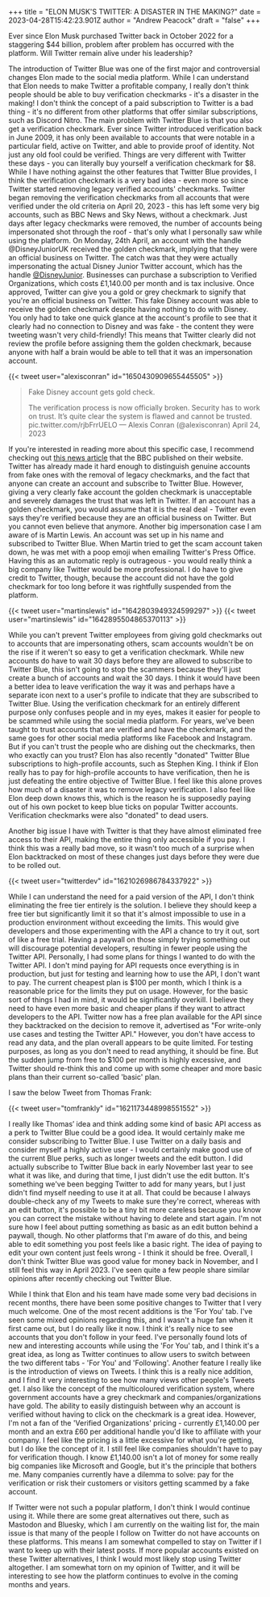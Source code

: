 +++
title = "ELON MUSK'S TWITTER: A DISASTER IN THE MAKING?"
date = 2023-04-28T15:42:23.901Z
author = "Andrew Peacock"
draft = "false"
+++

Ever since Elon Musk purchased Twitter back in October 2022 for a staggering $44 billion, problem after problem has occurred with the platform. Will Twitter remain alive under his leadership?

The introduction of Twitter Blue was one of the first major and controversial changes Elon made to the social media platform. While I can understand that Elon needs to make Twitter a profitable company, I really don't think people should be able to buy verification checkmarks - it's a disaster in the making! I don't think the concept of a paid subscription to Twitter is a bad thing - it's no different from other platforms that offer similar subscriptions, such as Discord Nitro. The main problem with Twitter Blue is that you also get a verification checkmark. Ever since Twitter introduced verification back in June 2009, it has only been available to accounts that were notable in a particular field, active on Twitter, and able to provide proof of identity. Not just any old fool could be verified. Things are very different with Twitter these days - you can literally buy yourself a verification checkmark for $8. While I have nothing against the other features that Twitter Blue provides, I think the verification checkmark is a very bad idea - even more so since Twitter started removing legacy verified accounts' checkmarks. Twitter began removing the verification checkmarks from all accounts that were verified under the old criteria on April 20, 2023 - this has left some very big accounts, such as BBC News and Sky News, without a checkmark. Just days after legacy checkmarks were removed, the number of accounts being impersonated shot through the roof - that's only what I personally saw while using the platform. On Monday, 24th April, an account with the handle @DisneyJuniorUK received the golden checkmark, implying that they were an official business on Twitter. The catch was that they were actually impersonating the actual Disney Junior Twitter account, which has the handle [@DisneyJunior](https://twitter.com/DisneyJunior). Businesses can purchase a subscription to Verified Organizations, which costs £1,140.00 per month and is tax inclusive. Once approved, Twitter can give you a gold or grey checkmark to signify that you're an official business on Twitter. This fake Disney account was able to receive the golden checkmark despite having nothing to do with Disney. You only had to take one quick glance at the account's profile to see that it clearly had no connection to Disney and was fake - the content they were tweeting wasn't very child-friendly! This means that Twitter clearly did not review the profile before assigning them the golden checkmark, because anyone with half a brain would be able to tell that it was an impersonation account.

{{< tweet user="alexisconran" id="1650430909655445505" >}}

> Fake Disney account gets gold check.
>
> The verification process is now officially broken. Security has to work on trust. It’s quite clear the system is flawed and cannot be trusted. pic.twitter.com/rjbFrrUELO
> — Alexis Conran (@alexisconran) April 24, 2023


If you're interested in reading more about this specific case, I recommend checking out [this news article](https://www.bbc.co.uk/news/technology-65374723) that the BBC published on their website. Twitter has already made it hard enough to distinguish genuine accounts from fake ones with the removal of legacy checkmarks, and the fact that anyone can create an account and subscribe to Twitter Blue. However, giving a very clearly fake account the golden checkmark is unacceptable and severely damages the trust that was left in Twitter. If an account has a golden checkmark, you would assume that it is the real deal - Twitter even says they're verified because they are an official business on Twitter. But you cannot even believe that anymore. Another big impersonation case I am aware of is Martin Lewis. An account was set up in his name and subscribed to Twitter Blue. When Martin tried to get the scam account taken down, he was met with a poop emoji when emailing Twitter's Press Office. Having this as an automatic reply is outrageous - you would really think a big company like Twitter would be more professional. I do have to give credit to Twitter, though, because the account did not have the gold checkmark for too long before it was rightfully suspended from the platform.

{{< tweet user="martinslewis" id="1642803949324599297" >}}
{{< tweet user="martinslewis" id="1642895504865370113" >}}

While you can't prevent Twitter employees from giving gold checkmarks out to accounts that are impersonating others, scam accounts wouldn't be on the rise if it weren't so easy to get a verification checkmark. While new accounts do have to wait 30 days before they are allowed to subscribe to Twitter Blue, this isn't going to stop the scammers because they'll just create a bunch of accounts and wait the 30 days. I think it would have been a better idea to leave verification the way it was and perhaps have a separate icon next to a user's profile to indicate that they are subscribed to Twitter Blue. Using the verification checkmark for an entirely different purpose only confuses people and in my eyes, makes it easier for people to be scammed while using the social media platform. For years, we've been taught to trust accounts that are verified and have the checkmark, and the same goes for other social media platforms like Facebook and Instagram. But if you can't trust the people who are dishing out the checkmarks, then who exactly can you trust? Elon has also recently "donated" Twitter Blue subscriptions to high-profile accounts, such as Stephen King. I think if Elon really has to pay for high-profile accounts to have verification, then he is just defeating the entire objective of Twitter Blue. I feel like this alone proves how much of a disaster it was to remove legacy verification. I also feel like Elon deep down knows this, which is the reason he is supposedly paying out of his own pocket to keep blue ticks on popular Twitter accounts. Verification checkmarks were also "donated" to dead users.

Another big issue I have with Twitter is that they have almost eliminated free access to their API, making the entire thing only accessible if you pay. I think this was a really bad move, so it wasn't too much of a surprise when Elon backtracked on most of these changes just days before they were due to be rolled out.

{{< tweet user="twitterdev" id="1621026986784337922" >}}

While I can understand the need for a paid version of the API, I don't think eliminating the free tier entirely is the solution. I believe they should keep a free tier but significantly limit it so that it's almost impossible to use in a production environment without exceeding the limits. This would give developers and those experimenting with the API a chance to try it out, sort of like a free trial. Having a paywall on those simply trying something out will discourage potential developers, resulting in fewer people using the Twitter API. Personally, I had some plans for things I wanted to do with the Twitter API. I don't mind paying for API requests once everything is in production, but just for testing and learning how to use the API, I don't want to pay. The current cheapest plan is $100 per month, which I think is a reasonable price for the limits they put on usage. However, for the basic sort of things I had in mind, it would be significantly overkill. I believe they need to have even more basic and cheaper plans if they want to attract developers to the API. Twitter now has a free plan available for the API since they backtracked on the decision to remove it, advertised as "For write-only use cases and testing the Twitter API." However, you don't have access to read any data, and the plan overall appears to be quite limited. For testing purposes, as long as you don't need to read anything, it should be fine. But the sudden jump from free to $100 per month is highly excessive, and Twitter should re-think this and come up with some cheaper and more basic plans than their current so-called 'basic' plan.

I saw the below Tweet from Thomas Frank:

{{< tweet user="tomfrankly" id="1621173448998551552" >}}

I really like Thomas’ idea and think adding some kind of basic API access as a perk to Twitter Blue could be a good idea. It would certainly make me consider subscribing to Twitter Blue. I use Twitter on a daily basis and consider myself a highly active user - I would certainly make good use of the current Blue perks, such as longer tweets and the edit button. I did actually subscribe to Twitter Blue back in early November last year to see what it was like, and during that time, I just didn't use the edit button. It's something we've been begging Twitter to add for many years, but I just didn't find myself needing to use it at all. That could be because I always double-check any of my Tweets to make sure they're correct, whereas with an edit button, it's possible to be a tiny bit more careless because you know you can correct the mistake without having to delete and start again. I'm not sure how I feel about putting something as basic as an edit button behind a paywall, though. No other platforms that I'm aware of do this, and being able to edit something you post feels like a basic right. The idea of paying to edit your own content just feels wrong - I think it should be free. Overall, I don't think Twitter Blue was good value for money back in November, and I still feel this way in April 2023. I've seen quite a few people share similar opinions after recently checking out Twitter Blue.

While I think that Elon and his team have made some very bad decisions in recent months, there have been some positive changes to Twitter that I very much welcome. One of the most recent additions is the 'For You' tab. I've seen some mixed opinions regarding this, and I wasn't a huge fan when it first came out, but I do really like it now. I think it's really nice to see accounts that you don't follow in your feed. I've personally found lots of new and interesting accounts while using the 'For You' tab, and I think it's a great idea, as long as Twitter continues to allow users to switch between the two different tabs - 'For You' and 'Following'. Another feature I really like is the introduction of views on Tweets. I think this is a really nice addition, and I find it very interesting to see how many views other people's Tweets get. I also like the concept of the multicoloured verification system, where government accounts have a grey checkmark and companies/organizations have gold. The ability to easily distinguish between why an account is verified without having to click on the checkmark is a great idea. However, I'm not a fan of the 'Verified Organizations' pricing - currently £1,140.00 per month and an extra £60 per additional handle you'd like to affiliate with your company. I feel like the pricing is a little excessive for what you're getting, but I do like the concept of it. I still feel like companies shouldn't have to pay for verification though. I know £1,140.00 isn't a lot of money for some really big companies like Microsoft and Google, but it's the principle that bothers me. Many companies currently have a dilemma to solve: pay for the verification or risk their customers or visitors getting scammed by a fake account. 

If Twitter were not such a popular platform, I don't think I would continue using it. While there are some great alternatives out there, such as Mastodon and Bluesky, which I am currently on the waiting list for, the main issue is that many of the people I follow on Twitter do not have accounts on these platforms. This means I am somewhat compelled to stay on Twitter if I want to keep up with their latest posts. If more popular accounts existed on these Twitter alternatives, I think I would most likely stop using Twitter altogether. I am somewhat torn on my opinion of Twitter, and it will be interesting to see how the platform continues to evolve in the coming months and years.